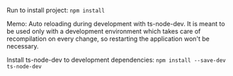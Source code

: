 Run to install project:
`npm install`

Memo:
Auto reloading during development with ts-node-dev. It is meant to be used only
with a development environment which takes care of recompilation on every
change, so restarting the application won't be necessary.

Install ts-node-dev to development dependencies:
`npm install --save-dev ts-node-dev`
